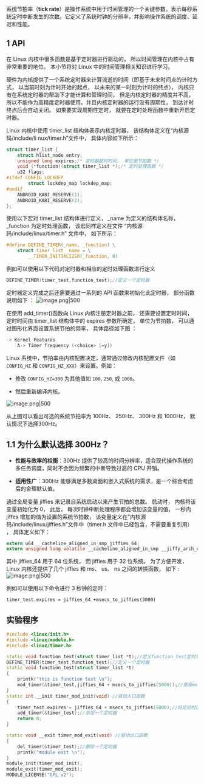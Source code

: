 系统节拍率（**tick rate**）是操作系统中用于时间管理的一个关键参数，表示每秒系统定时中断发生的次数。它定义了系统时钟的分辨率，并影响操作系统的调度、延迟和性能。

## 1 API

在 Linux 内核中很多函数是基于定时器进行驱动的， 所以时间管理在内核中占有非常重要的地位。 本小节将对 Linux 中的时间管理相关知识进行学习。

硬件为内核提供了一个系统定时器来计算流逝的时间（即基于未来时间点的计时方式， 以当前时刻为计时开始的起点， 以未来的某一时刻为计时的终点）， 内核只有在系统定时器的帮助下才能计算和管理时间， 但是内核定时器的精度并不高， 所以不能作为高精度定时器使用。并且内核定时器的运行没有周期性， 到达计时终点后会自动关闭。 如果要实现周期性定时， 就要在定时处理函数中重新开启定时器。

  

Linux 内核中使用 timer_list 结构体表示内核定时器， 该结构体定义在“内核源码/include/li nux/timer.h”文件中， 具体内容如下所示：

```C
struct timer_list {
    struct hlist_node entry;
    unsigned long expires;/* 定时器超时时间， 单位是节拍数 */
    void (*function)(struct timer_list *);/* 定时处理函数 */
    u32 flags;
#ifdef CONFIG_LOCKDEP
        struct lockdep_map lockdep_map;
#endif
    ANDROID_KABI_RESERVE(1);
    ANDROID_KABI_RESERVE(2);
};
```

使用以下宏对 timer_list 结构体进行定义， _name 为定义的结构体名称， _function 为定时处理函数， 该宏同样定义在文件 “内核源码/include/linux/timer.h” 文件中， 如下所示：

```C
#define DEFINE_TIMER(_name, _function) \
    struct timer_list _name = \
        __TIMER_INITIALIZER(_function, 0)
```

例如可以使用以下代码对定时器和相应的定时处理函数进行定义

```C
DEFINE_TIMER(timer_test,function_test);//定义一个定时器  
```

定时器定义完成之后还需要通过一系列的 API 函数来初始化此定时器， 部分函数说明如下 ：
![image.png|500](https://my-obsidian-image.oss-cn-guangzhou.aliyuncs.com/2025/06/480c6f2bc50684cd0a194ff0cdde63a7.png)


在使用 add_timer()函数向 Linux 内核注册定时器之前， 还需要设置定时时间， 定时时间由 timer_list 结构体中的 expires 参数所确定， 单位为节拍数， 可以通过图形化界面设置系统节拍的频率， 具体路径如下图 ：

```C
-> Kernel Features
    A-> Timer frequency (<choice> [=y])  
```

Linux 系统中，节拍率由内核配置决定，通常通过修改内核配置文件（如 `CONFIG_HZ` 和 `CONFIG_HZ_XXX`）来设置。例如：

- 修改 `CONFIG_HZ=300` 为其他值如 `100`, `250`, 或 `1000`。
    
- 然后重新编译内核。
    
![image.png|500](https://my-obsidian-image.oss-cn-guangzhou.aliyuncs.com/2025/06/163654290d89c259d7f0d18021850bb8.png)


从上图可以看出可选的系统节拍率为 100Hz、 250Hz、 300Hz 和 1000Hz， 默认情况下选择300Hz。

## 1.1 为什么默认选择 300Hz？

- **性能与效率的权衡**：300Hz 提供了较高的时间分辨率，适合现代操作系统的多任务调度，同时不会因为频繁的中断导致过高的 CPU 开销。
    
- **适用性广**：300Hz 能够满足多数桌面和嵌入式系统的需求，是一个综合考虑后的合理默认值。
    

  

通过全局变量 jiffies 来记录自系统启动以来产生节拍的总数。 启动时， 内核将该变量初始化为 0， 此后， 每次时钟中断处理程序都会增加该变量的值， 一秒内 jiffes 增加的值为设置的系统节拍数， 该变量定义在”内核源码/include/linux/jiffies.h”文件中（timer.h 文件中已经包含，不需要重复引用） ， 具体定义如下：

```C
extern u64 __cacheline_aligned_in_smp jiffies_64;
extern unsigned long volatile __cacheline_aligned_in_smp __jiffy_arch_data jiffies;
```

其中 jiffies_64 用于 64 位系统， 而 jiffies 用于 32 位系统。 为了方便开发， Linux 内核还提供了几个 jiffies 和 ms、 us、 ns 之间的转换函数， 如下 :
![image.png|500](https://my-obsidian-image.oss-cn-guangzhou.aliyuncs.com/2025/06/35b87b7f55ec3b4888f7d866faac2a36.png)


例如可以使用以下命令进行 3 秒钟的定时：

`timer_test.expires = jiffies_64 +msecs_to_jiffies(3000)`


## 实验程序

```C++
#include <linux/init.h>
#include <linux/module.h>
#include <linux/timer.h>

static void function_test(struct timer_list *t);//定义function_test定时功能函数
DEFINE_TIMER(timer_test,function_test);//定义一个定时器
static void function_test(struct timer_list *t)
{
    printk("this is function test \n");
    mod_timer(&timer_test,jiffies_64 + msecs_to_jiffies(5000));//使用mod_timer函数将定时时间设置为五秒后
}   
static int __init timer_mod_init(void) //驱动入口函数
{
    timer_test.expires = jiffies_64 + msecs_to_jiffies(5000);//将定时时间设置为五秒后
    add_timer(&timer_test);//添加一个定时器
    return 0;
}

static void __exit timer_mod_exit(void) //驱动出口函数
{
    del_timer(&timer_test);//删除一个定时器
    printk("module exit \n");
}
module_init(timer_mod_init);
module_exit(timer_mod_exit);
MODULE_LICENSE("GPL v2");
```